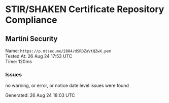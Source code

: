 # STIR/SHAKEN Certificate Repository Compliance

## Martini Security

Name: `https://p.mtsec.me/2884/dSRDZaVtQZwX.pem`\
Tested At: 26 Aug 24 17:53 UTC\
Time: 120ms

### Issues

no warning, or error, or notice date level issues were found

Generated: 26 Aug 24 18:03 UTC